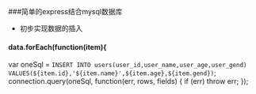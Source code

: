 ###简单的express结合mysql数据库
+ 初步实现数据的插入
#### data.forEach(function(item){
  var oneSql = `INSERT INTO users(user_id,user_name,user_age,user_gend) VALUES(${item.id},'${item.name}',${item.age},${item.gend})`;
  connection.query(oneSql, function(err, rows, fields) {
  if (err) throw err;
});
